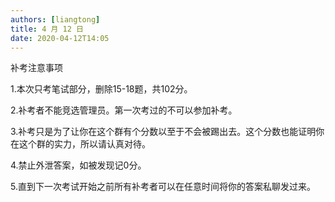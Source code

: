 ```yaml
---
authors: [liangtong]
title: 4 月 12 日
date: 2020-04-12T14:05
---
```


补考注意事项

1.本次只考笔试部分，删除15-18题，共102分。

2.补考者不能竞选管理员。第一次考过的不可以参加补考。

3.补考只是为了让你在这个群有个分数以至于不会被踢出去。这个分数也能证明你在这个群的实力，所以请认真对待。

4.禁止外泄答案，如被发现记0分。

5.直到下一次考试开始之前所有补考者可以在任意时间将你的答案私聊发过来。
